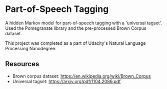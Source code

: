 # Part-of-Speech Tagging

A hidden Markov model for part-of-speech tagging with a 'universal tagset'. Used the Pomegranate library and the pre-processed Brown Corpus dataset. 

This project was completed as a part of Udacity's Natural Language Processing Nanodegree.

## Resources 

- Brown corpus dataset: https://en.wikipedia.org/wiki/Brown_Corpus
- Universal tagset: https://arxiv.org/pdf/1104.2086.pdf
